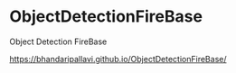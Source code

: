 # ObjectDetectionFireBase
Object Detection FireBase

https://bhandaripallavi.github.io/ObjectDetectionFireBase/

